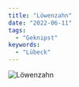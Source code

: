```yaml
---
title: "Löwenzahn"
date: "2022-06-11"
tags:
  - "Geknipst"
keywords:
  - "Lübeck"
---
```


![Löwenzahn](/images/img_1344-1024x768.jpg)
